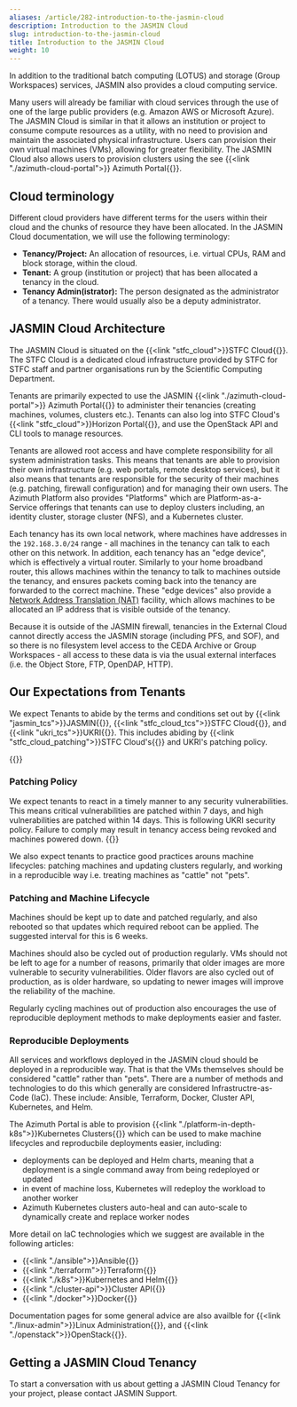 ```yaml
---
aliases: /article/282-introduction-to-the-jasmin-cloud
description: Introduction to the JASMIN Cloud
slug: introduction-to-the-jasmin-cloud
title: Introduction to the JASMIN Cloud
weight: 10
---
```


In addition to the traditional batch computing (LOTUS) and storage (Group
Workspaces) services, JASMIN also provides a cloud computing service.

Many users will already be familiar with cloud services through the use of one
of the large public providers (e.g. Amazon AWS or Microsoft Azure). The JASMIN
Cloud is similar in that it allows an institution or project to consume
compute resources as a utility, with no need to provision and maintain the
associated physical infrastructure. Users can provision their own virtual
machines (VMs), allowing for greater
flexibility. The JASMIN Cloud also allows users to provision clusters using the
see {{<link "./azimuth-cloud-portal">}} Azimuth Portal{{</link>}}.

## Cloud terminology

Different cloud providers have different terms for the users within their
cloud and the chunks of resource they have been allocated. In the JASMIN Cloud
documentation, we will use the following terminology:

- **Tenancy/Project:** An allocation of resources, i.e. virtual CPUs, RAM and block storage, within the cloud.
- **Tenant:** A group (institution or project) that has been allocated a tenancy in the cloud.
- **Tenancy Admin(istrator):** The person designated as the administrator of a tenancy. There would usually also be a deputy administrator.

## JASMIN Cloud Architecture

The JASMIN Cloud is situated on the {{<link "stfc_cloud">}}STFC Cloud{{</link>}}.
The STFC Cloud is a dedicated cloud infrastructure provided by STFC for STFC staff
and partner organisations run by the Scientific Computing Department.

Tenants are primarily expected to use the JASMIN {{<link "./azimuth-cloud-portal">}} Azimuth Portal{{</link>}}
to administer their tenancies (creating machines, volumes, clusters etc.).
Tenants can also log into STFC Cloud's {{<link "stfc_cloud">}}Horizon Portal{{</link>}},
and use the OpenStack API and CLI tools to manage resources.

Tenants are allowed root access and have complete responsibility for all system administration
tasks. This means that tenants are able to provision their own infrastructure
(e.g. web portals, remote desktop services), but it also means that tenants
are responsible for the security of their machines (e.g. patching, firewall
configuration) and for managing their own users.
The Azimuth Platform also provides "Platforms" which are Platform-as-a-Service
offerings that tenants can use to deploy clusters including, an identity cluster,
storage cluster (NFS), and a Kubernetes cluster.

Each tenancy has its own local network, where machines have addresses in the
`192.168.3.0/24` range - all machines in the tenancy can talk to each other
on this network. In addition, each tenancy has an "edge device", which is
effectively a virtual router. Similarly to your home broadband router, this
allows machines within the tenancy to talk to machines outside the tenancy,
and ensures packets coming back into the tenancy are forwarded to the correct
machine. These "edge devices" also provide a [Network Address Translation
(NAT)](https://en.wikipedia.org/wiki/Network_address_translation) facility,
which allows machines to be allocated an IP address that is visible outside of
the tenancy.

Because it is outside of the JASMIN firewall, tenancies in the External Cloud
cannot directly access the JASMIN storage (including PFS, and SOF), and so
there is no filesystem level access to the CEDA Archive or Group Workspaces -
all access to these data is via the usual external interfaces (i.e. the Object
Store, FTP, OpenDAP, HTTP).


## Our Expectations from Tenants

We expect Tenants to abide by the terms and conditions set out by
{{<link "jasmin_tcs">}}JASMIN{{</link>}}, {{<link "stfc_cloud_tcs">}}STFC Cloud{{</link>}},
and {{<link "ukri_tcs">}}UKRI{{</link>}}.
This includes abiding by {{<link "stfc_cloud_patching">}}STFC Cloud's{{</link>}} and UKRI's patching policy.

{{<alert type="info">}}

### Patching Policy

We expect tenants to react in a timely manner to any security vulnerabilities.
This means critical vulnerabilities are patched within 7 days, and high
vulnerabilities are patched within 14 days. This is following UKRI security
policy. Failure to comply may result in tenancy access being revoked and
machines powered down.
{{</alert>}}

We also expect tenants to practice good practices arouns machine lifecycles:
patching machines and updating clusters regularly, and working in a reproducible
way i.e. treating machines as "cattle" not "pets".

### Patching and Machine Lifecycle

Machines should be kept up to date and patched regularly, and also rebooted so that
updates which required reboot can be applied. The suggested interval for this is 6
weeks.

Machines should also be cycled out of production regularly. VMs should not be left
to age for a number of reasons, primarily that older images are more vulnerable to
security vulnerabilities. Older flavors are also cycled out of production, as is 
older hardware, so updating to newer images will improve the reliability of the machine.

Regularly cycling machines out of production also encourages the use of reproducible deployment
methods to make deployments easier and faster.

### Reproducible Deployments

All services and workflows deployed in the JASMIN cloud should be deployed in a reproducible way.
That is that the VMs themselves should be considered "cattle" rather than "pets". There are
a number of methods and technologies to do this which generally are considered
Infrastructre-as-Code (IaC). These include: Ansible, Terraform, Docker, Cluster API,
Kubernetes, and Helm.

The Azimuth Portal is able to provision {{<link "./platform-in-depth-k8s">}}Kubernetes Clusters{{</link>}}
which can be used to make machine lifecycles and reproducbile deployments easier,
including:

- deployments can be deployed and Helm charts, meaning that a deployment is a single 
command away from being redeployed or updated
- in event of machine loss, Kubernetes will redeploy the workload to another worker
- Azimuth Kubernetes clusters auto-heal and can auto-scale to dynamically create and
replace worker nodes

More detail on IaC technologies which we suggest are available in the following articles:

- {{<link "./ansible">}}Ansible{{</link>}}
- {{<link "./terraform">}}Terraform{{</link>}}
- {{<link "./k8s">}}Kubernetes and Helm{{</link>}}
- {{<link "./cluster-api">}}Cluster API{{</link>}}
- {{<link "./docker">}}Docker{{</link>}}

Documentation pages for some general advice are also availble for
{{<link "./linux-admin">}}Linux Administration{{</link>}},
and {{<link "./openstack">}}OpenStack{{</link>}}.


## Getting a JASMIN Cloud Tenancy

To start a conversation with us about getting a JASMIN Cloud Tenancy for your
project, please contact JASMIN Support.
